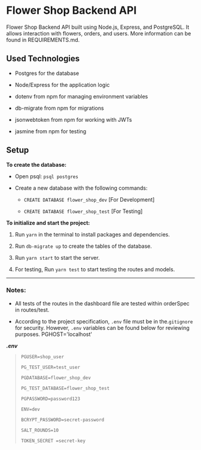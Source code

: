 
# Flower Shop Backend API

  

Flower Shop Backend API built using Node.js, Express, and PostgreSQL. It allows interaction with flowers, orders, and users. More information can be found in REQUIREMENTS.md.

  

## Used Technologies

- Postgres for the database

- Node/Express for the application logic

- dotenv from npm for managing environment variables

- db-migrate from npm for migrations

- jsonwebtoken from npm for working with JWTs

- jasmine from npm for testing

  
  

## Setup

**To create the database:**

   - Open psql: `psql postgres`

   - Create a new database with the following commands:

      - `CREATE DATABASE flower_shop_dev`   [For Development]

     - `CREATE DATABASE flower_shop_test` [For Testing]

**To initialize and start the project:**

1. Run `yarn` in the terminal to install packages and dependencies.

2. Run `db-migrate up` to create the tables of the database.

3. Run `yarn start` to start the server.

4. For testing, Run `yarn test` to start testing the routes and models.

  ---

### Notes:

- All tests of the routes in the dashboard file are tested within orderSpec in routes/test.

- According to the project specification, `.env` file must be in the.`gitignore` for security. However, `.env` variables can be found below for reviewing purposes.
PGHOST='localhost'

***.env***
>     PGUSER=shop_user
>     
>     PG_TEST_USER=test_user
>     
>     PGDATABASE=flower_shop_dev
>     
>     PG_TEST_DATABASE=flower_shop_test
>     
>     PGPASSWORD=password123
>     
>     ENV=dev
>     
>     BCRYPT_PASSWORD=secret-password
>     
>     SALT_ROUNDS=10
> 
>     TOKEN_SECRET =secret-key
